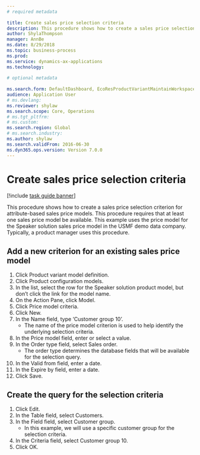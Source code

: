 ```yaml
--- 
# required metadata 
 
title: Create sales price selection criteria
description: This procedure shows how to create a sales price selection criterion for attribute-based sales price models. 
author: ShylaThompson
manager: AnnBe 
ms.date: 8/29/2018
ms.topic: business-process 
ms.prod:  
ms.service: dynamics-ax-applications 
ms.technology:  
 
# optional metadata 
 
ms.search.form: DefaultDashboard, EcoResProductVariantMaintainWorkspace, PCProductConfigurationModelListPage, PCPriceModelSelectionCriteria, SysQueryForm, SysQueryTableLookUp, SysQueryFieldLookUp   
audience: Application User 
# ms.devlang:  
ms.reviewer: shylaw
ms.search.scope: Core, Operations 
# ms.tgt_pltfrm:  
# ms.custom:  
ms.search.region: Global
# ms.search.industry: 
ms.author: shylaw
ms.search.validFrom: 2016-06-30 
ms.dyn365.ops.version: Version 7.0.0 
---
```

# Create sales price selection criteria

[!include [task guide banner](../../includes/task-guide-banner.md)]

This procedure shows how to create a sales price selection criterion for attribute-based sales price models. This procedure requires that at least one sales price model be available. This example uses the price model for the Speaker solution sales price model in the USMF demo data company. Typically, a product manager uses this procedure.


## Add a new criterion for an existing sales price model
1. Click Product variant model definition.
2. Click Product configuration models.
3. In the list, select the row for the Speaker solution product model, but don’t click the link for the model name.
4. On the Action Pane, click Model.
5. Click Price model criteria.
6. Click New.
7. In the Name field, type ‘Customer group 10’.
    * The name of the price model criterion is used to help identify the underlying selection criteria.  
8. In the Price model field, enter or select a value.
9. In the Order type field, select Sales order.
    * The order type determines the database fields that will be available for the selection query.  
10. In the Valid from field, enter a date.
11. In the Expire by field, enter a date.
12. Click Save.

## Create the query for the selection criteria
1. Click Edit.
2. In the Table field, select Customers. 
3. In the Field field, select Customer group.
    * In this example, we will use a specific customer group for the selection criteria.  
4. In the Criteria field, select Customer group 10. 
5. Click OK.

